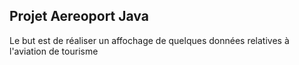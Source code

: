 ## Projet Aereoport Java

Le but est de réaliser un affochage de quelques données relatives à l'aviation de tourisme
